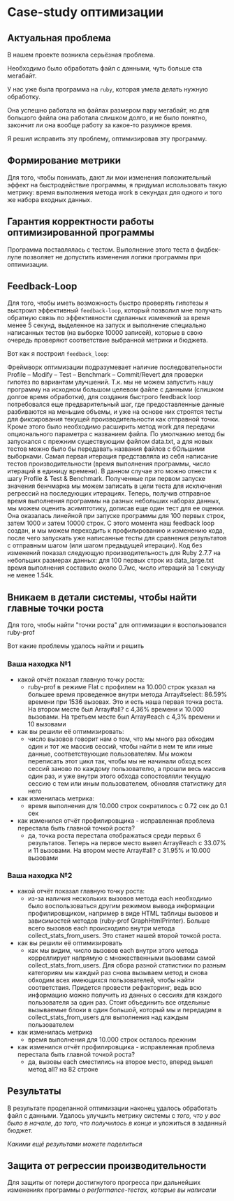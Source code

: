 # Case-study оптимизации

## Актуальная проблема
В нашем проекте возникла серьёзная проблема.

Необходимо было обработать файл с данными, чуть больше ста мегабайт.

У нас уже была программа на `ruby`, которая умела делать нужную обработку.

Она успешно работала на файлах размером пару мегабайт, но для большого файла она работала слишком долго, и не было понятно, закончит ли она вообще работу за какое-то разумное время.

Я решил исправить эту проблему, оптимизировав эту программу.

## Формирование метрики
Для того, чтобы понимать, дают ли мои изменения положительный эффект на быстродействие программы, я придумал использовать такую метрику: время выполнения метода work в секундах для одного и того же набора входных данных.

## Гарантия корректности работы оптимизированной программы
Программа поставлялась с тестом. Выполнение этого теста в фидбек-лупе позволяет не допустить изменения логики программы при оптимизации.

## Feedback-Loop
Для того, чтобы иметь возможность быстро проверять гипотезы я выстроил эффективный `feedback-loop`, который позволил мне получать обратную связь по эффективности сделанных изменений за время менее 5 секунд, выделенное на запуск и выполнение специально написанных тестов (на выборке 10000 записей), которые в свою очередь проверяют соответствие выбранной метрики и бюджета.

Вот как я построил `feedback_loop`:

Фреймворк оптимизации подразумевает наличие последовательности Profile – Modify – Test – Benchmark – Commit/Revert для проверки гипотез по вариантам улучшений. Т.к. мы не можем запустить нашу программу на исходном большом целевом файле с данными (слишком долгое время обработки), для создания быстрого feedback loop потребовался еще предварительный шаг, где предоставленные данные разбиваются на меньшие объемы, и уже на основе них строятся тесты для фиксирования текущей производительности как отправной точки. Кроме этого было необходимо расширить метод work для передачи опционального параметра с названием файла. По умолчанию метод бы запускался с прежним существующим файлом data.txt, а для новых тестов можно было бы передавать названия файлов с бОльшими выборками. Самая первая итерация представляла из себя написание тестов производительности (время выполнения программы, число итераций в единицу времени). В данном случае это можно отнести к шагу Profile & Test & Benchmark. Полученные при первом запуске значения бенчмарка мы можем записать в цели теста для исключения регрессий на последующих итерациях. Теперь, получив отправное время выполнения программы на разных небольших наборах данных, мы можем оценить асимптотику, дописав еще один тест для ее оценки. Она оказалась линейной при запуске программы для 100 первых строк, затем 1000 и затем 10000 строк.
С этого момента наш feedback loop создан, и мы можем переходить к профилированию и изменению кода, после чего запускать уже написанные тесты для сравнения результатов с отправным шагом (или шагом предыдущей итерации).
Код без изменений показал следующую производительность для Ruby 2.7.7 на небольших размерах данных: для 100 первых строк из data_large.txt время выполнения составило около 0.7мс, число итераций за 1 секунду не менее 1.54k.

## Вникаем в детали системы, чтобы найти главные точки роста
Для того, чтобы найти "точки роста" для оптимизации я воспользовался ruby-prof

Вот какие проблемы удалось найти и решить

### Ваша находка №1
- какой отчёт показал главную точку роста:
  * ruby-prof в режиме Flat с профилем на 10.000 строк указал на большее время проведенное внутри метода Array#select: 86.59% времени при 1536 вызовах. Это и есть наша первая точка роста. На втором месте был Array#all? с 4,36% времени и 10.000 вызовами. На третьем месте был Array#each с 4,3% времени и 10 вызовами
- как вы решили её оптимизировать:
  * число вызовов говорит нам о том, что мы много раз обходим один и тот же массив сессий, чтобы найти в нем те или иные данные, соответствующие пользователям. Мы можем переписать этот цикл так, чтобы мы не начинали обход всех сессий заново по каждому пользователю, а прошли весь массив один раз, и уже внутри этого обхода сопостовляли текущую сессию с тем или иным пользователем, обновляя статистику для него
- как изменилась метрика:
  * время выполнения для 10.000 строк сократилось с 0.72 сек до 0.1 сек
- как изменился отчёт профилировщика - исправленная проблема перестала быть главной точкой роста?
  * да, точка роста перестала отображаться среди первых 6 результатов. Теперь на первое место вывел Array#each с 33.07% и 11 вызовами. На втором месте Array#all? с 31.95% и 10.000 вызовами

### Ваша находка №2
- какой отчёт показал главную точку роста:
  * из-за наличия нескольких вызовов метода each необходимо было воспользоваться другим режимом вывода информации профилировщиком, например в виде HTML таблицы вызовов и зависимостей методов (ruby-prof GraphHtmlPrinter). Больше всего вызовов each происходило внутри метода collect_stats_from_users. Это станет нашей второй точкой роста.
- как вы решили её оптимизировать
  * как мы видим, число вызовов each внутри этого метода корреллирует напрямую с множественными вызовами самой collect_stats_from_users. Для сбора разной статистики по разным категориям мы каждый раз снова вызываем метод и снова обходим всех имеющихся пользователей, чтобы найти соответствия. Придется провести рефакторинг, ведь всю информацию можно получить из данных о сессиях для каждого пользователя за один раз. Стоит объединить все отдельные вызываемые блоки в один большой, который мы и передадим в collect_stats_from_users для выполнения над каждым пользователем
- как изменилась метрика
  * время выполнения для 10.000 строк осталось прежним
- как изменился отчёт профилировщика - исправленная проблема перестала быть главной точкой роста?
  * да, вызовы each сместились на второе место, вперед вышел метод all? на 82 строке

## Результаты
В результате проделанной оптимизации наконец удалось обработать файл с данными.
Удалось улучшить метрику системы с *того, что у вас было в начале, до того, что получилось в конце* и уложиться в заданный бюджет.

*Какими ещё результами можете поделиться*

## Защита от регрессии производительности
Для защиты от потери достигнутого прогресса при дальнейших изменениях программы *о performance-тестах, которые вы написали*

